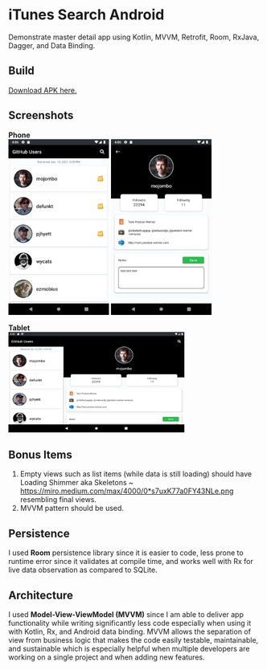 # iTunes Search Android
Demonstrate master detail app using Kotlin, MVVM, Retrofit, Room, RxJava, Dagger, and Data Binding.

## Build
[Download APK here.](https://appho.st/#/edit/dh3zyG4TylDTHFbZxdoZ)

## Screenshots
**Phone**
<br />
<img src="./app/screenshots/phone-1.png" width="200" height="350">
<img src="./app/screenshots/phone-2.png" width="200" height="350">

**Tablet**
<br />
<img src="./app/screenshots/tablet-1.png" width="350" height="200">

## Bonus Items
1. Empty views such as list items (while data is still loading) should have Loading Shimmer aka ​Skeletons​ ~ https://miro.medium.com/max/4000/0*s7uxK77a0FY43NLe.png​ ​resembling​ final views​.
3. MVVM pattern should be used.

## Persistence
I used **Room** persistence library since it is easier to code, 
less prone to runtime error since it validates at
compile time, and works well with Rx for live data observation
as compared to SQLite.

## Architecture
I used **Model-View-ViewModel (MVVM)** since I am able to deliver
app functionality while writing significantly less code
especially when using it with Kotlin, Rx, and Android data binding.
MVVM allows the separation of view from business logic that 
makes the code easily testable, maintainable, and sustainable
which is especially helpful when multiple developers are working
on a single project and when adding new features.
